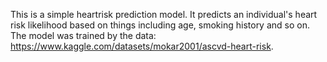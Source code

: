 This is a simple heartrisk prediction model. It predicts an individual's heart risk likelihood based on things including age, smoking history and so on. The model was trained by the data: https://www.kaggle.com/datasets/mokar2001/ascvd-heart-risk. 
